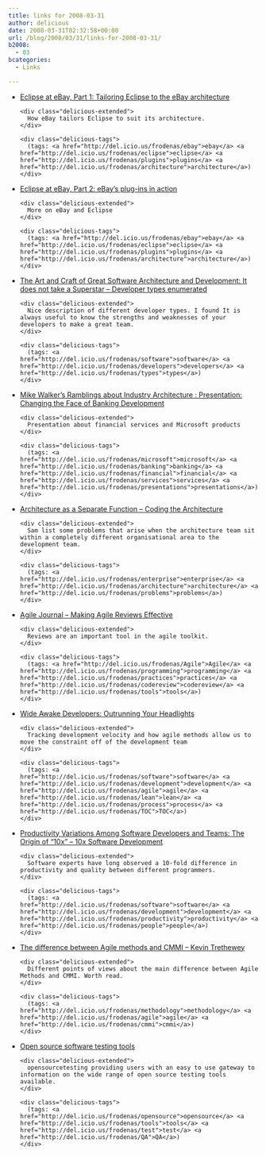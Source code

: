 ```yaml
---
title: links for 2008-03-31
author: delicious
date: 2008-03-31T02:32:58+00:00
url: /blog/2008/03/31/links-for-2008-03-31/
b2008:
  - 03
bcategories:
  - Links

---
```

<ul class="delicious">
  <li>
    <div class="delicious-link">
      <a href="http://www.ibm.com/developerworks/opensource/library/os-eclipse-ebay1/?S_TACT=105AGX59&S_CMP=GRsitejw64">Eclipse at eBay, Part 1: Tailoring Eclipse to the eBay architecture</a>
    </div>
    
    <div class="delicious-extended">
      How eBay tailors Eclipse to suit its architecture.
    </div>
    
    <div class="delicious-tags">
      (tags: <a href="http://del.icio.us/frodenas/ebay">ebay</a> <a href="http://del.icio.us/frodenas/eclipse">eclipse</a> <a href="http://del.icio.us/frodenas/plugins">plugins</a> <a href="http://del.icio.us/frodenas/architecture">architecture</a>)
    </div>
  </li>
  
  <li>
    <div class="delicious-link">
      <a href="http://www.ibm.com/developerworks/opensource/library/os-eclipse-ebay2/?ca=dgr-jw4os-eclipse-ebay2&S_TACT=105AGX59&S_CMP=GRsitejw64">Eclipse at eBay, Part 2: eBay&#8217;s plug-ins in action</a>
    </div>
    
    <div class="delicious-extended">
      More on eBay and Eclipse
    </div>
    
    <div class="delicious-tags">
      (tags: <a href="http://del.icio.us/frodenas/ebay">ebay</a> <a href="http://del.icio.us/frodenas/eclipse">eclipse</a> <a href="http://del.icio.us/frodenas/plugins">plugins</a> <a href="http://del.icio.us/frodenas/architecture">architecture</a>)
    </div>
  </li>
  
  <li>
    <div class="delicious-link">
      <a href="http://softarc.blogspot.com/2008/03/it-does-not-take-superstar-developer.html">The Art and Craft of Great Software Architecture and Development: It does not take a Superstar &#8211; Developer types enumerated</a>
    </div>
    
    <div class="delicious-extended">
      Nice description of different developer types. I found It is always useful to know the strengths and weaknesses of your developers to make a great team.
    </div>
    
    <div class="delicious-tags">
      (tags: <a href="http://del.icio.us/frodenas/software">software</a> <a href="http://del.icio.us/frodenas/developers">developers</a> <a href="http://del.icio.us/frodenas/types">types</a>)
    </div>
  </li>
  
  <li>
    <div class="delicious-link">
      <a href="http://blogs.msdn.com/mikewalker/archive/2008/03/19/presentation-changing-the-face-of-banking-development.aspx">Mike Walker&#8217;s Ramblings about Industry Architecture : Presentation: Changing the Face of Banking Development</a>
    </div>
    
    <div class="delicious-extended">
      Presentation about financial services and Microsoft products
    </div>
    
    <div class="delicious-tags">
      (tags: <a href="http://del.icio.us/frodenas/microsoft">microsoft</a> <a href="http://del.icio.us/frodenas/banking">banking</a> <a href="http://del.icio.us/frodenas/financial">financial</a> <a href="http://del.icio.us/frodenas/services">services</a> <a href="http://del.icio.us/frodenas/presentations">presentations</a>)
    </div>
  </li>
  
  <li>
    <div class="delicious-link">
      <a href="http://www.codingthearchitecture.com/2008/03/03/architecture_as_a_separate_function.html">Architecture as a Separate Function &#8211; Coding the Architecture</a>
    </div>
    
    <div class="delicious-extended">
      Sam list some problems that arise when the architecture team sit within a completely different organisational area to the development team.
    </div>
    
    <div class="delicious-tags">
      (tags: <a href="http://del.icio.us/frodenas/enterprise">enterprise</a> <a href="http://del.icio.us/frodenas/architecture">architecture</a> <a href="http://del.icio.us/frodenas/problems">problems</a>)
    </div>
  </li>
  
  <li>
    <div class="delicious-link">
      <a href="http://www.agilejournal.com/articles/the-agile-developer/making-agile-reviews-effective.html">Agile Journal &#8211; Making Agile Reviews Effective</a>
    </div>
    
    <div class="delicious-extended">
      Reviews are an important tool in the agile toolkit.
    </div>
    
    <div class="delicious-tags">
      (tags: <a href="http://del.icio.us/frodenas/Agile">Agile</a> <a href="http://del.icio.us/frodenas/programming">programming</a> <a href="http://del.icio.us/frodenas/practices">practices</a> <a href="http://del.icio.us/frodenas/codereview">codereview</a> <a href="http://del.icio.us/frodenas/tools">tools</a>)
    </div>
  </li>
  
  <li>
    <div class="delicious-link">
      <a href="http://www.michaelnygard.com/blog/2008/02/outrunning_your_headlights.html">Wide Awake Developers: Outrunning Your Headlights</a>
    </div>
    
    <div class="delicious-extended">
      Tracking development velocity and how agile methods allow us to move the constraint off of the development team
    </div>
    
    <div class="delicious-tags">
      (tags: <a href="http://del.icio.us/frodenas/software">software</a> <a href="http://del.icio.us/frodenas/development">development</a> <a href="http://del.icio.us/frodenas/agile">agile</a> <a href="http://del.icio.us/frodenas/lean">lean</a> <a href="http://del.icio.us/frodenas/process">process</a> <a href="http://del.icio.us/frodenas/TOC">TOC</a>)
    </div>
  </li>
  
  <li>
    <div class="delicious-link">
      <a href="http://forums.construx.com/blogs/stevemcc/archive/2008/03/27/productivity-variations-among-software-developers-and-teams-the-origin-of-quot-10x-quot.aspx">Productivity Variations Among Software Developers and Teams: The Origin of &#8220;10x&#8221; &#8211; 10x Software Development</a>
    </div>
    
    <div class="delicious-extended">
      Software experts have long observed a 10-fold difference in productivity and quality between different programmers.
    </div>
    
    <div class="delicious-tags">
      (tags: <a href="http://del.icio.us/frodenas/software">software</a> <a href="http://del.icio.us/frodenas/development">development</a> <a href="http://del.icio.us/frodenas/productivity">productivity</a> <a href="http://del.icio.us/frodenas/people">people</a>)
    </div>
  </li>
  
  <li>
    <div class="delicious-link">
      <a href="http://dotnet.org.za/kevint/archive/2005/11/21/48410.aspx">The difference between Agile methods and CMMI &#8211; Kevin Trethewey</a>
    </div>
    
    <div class="delicious-extended">
      Different points of views about the main difference between Agile Methods and CMMI. Worth read.
    </div>
    
    <div class="delicious-tags">
      (tags: <a href="http://del.icio.us/frodenas/methodology">methodology</a> <a href="http://del.icio.us/frodenas/agile">agile</a> <a href="http://del.icio.us/frodenas/cmmi">cmmi</a>)
    </div>
  </li>
  
  <li>
    <div class="delicious-link">
      <a href="http://www.opensourcetesting.org/">Open source software testing tools</a>
    </div>
    
    <div class="delicious-extended">
      opensourcetesting providing users with an easy to use gateway to information on the wide range of open source testing tools available.
    </div>
    
    <div class="delicious-tags">
      (tags: <a href="http://del.icio.us/frodenas/opensource">opensource</a> <a href="http://del.icio.us/frodenas/tools">tools</a> <a href="http://del.icio.us/frodenas/test">test</a> <a href="http://del.icio.us/frodenas/QA">QA</a>)
    </div>
  </li>
</ul>